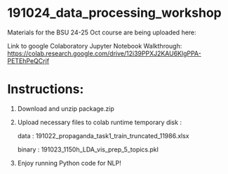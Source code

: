 # 191024_data_processing_workshop
Materials for the BSU 24-25 Oct course are being uploaded here:

Link to google Colaboratory Jupyter Notebook Walkthrough:
https://colab.research.google.com/drive/12i39PPXJ2KAU6KlgPPA-PETEhPeQCrjf

Instructions: 
=============
1. Download and unzip package.zip

2. Upload necessary files to colab runtime temporary disk :

   data    :  191022_propaganda_task1_train_truncated_11986.xlsx
   
   binary  :  191023_1150h_LDA_vis_prep_5_topics.pkl
   
3. Enjoy running Python code for NLP!
